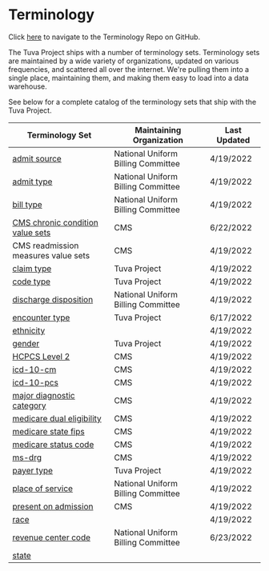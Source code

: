 

# Terminology

Click [here](https://github.com/tuva-health/terminology) to navigate to the Terminology Repo on GitHub.

The Tuva Project ships with a number of terminology sets.  Terminology sets are maintained by a wide variety of organizations, updated on various frequencies, and scattered all over the internet.  We're pulling them into a single place, maintaining them, and making them easy to load into a data warehouse.

See below for a complete catalog of the terminology sets that ship with the Tuva Project.

| Terminology Set | Maintaining Organization | Last Updated |
|---|---|---|
| [admit source](https://github.com/tuva-health/terminology/blob/main/terminology/admit_source.csv) | National Uniform Billing Committee | 4/19/2022    | 
| [admit type](https://github.com/tuva-health/terminology/blob/main/terminology/admit_type.csv) | National Uniform Billing Committee | 4/19/2022 | 
| [bill type](https://github.com/tuva-health/terminology/blob/main/terminology/bill_type.csv) | National Uniform Billing Committee | 4/19/2022 | 
| [CMS chronic condition value sets](https://github.com/tuva-health/terminology/blob/main/terminology/chronic_conditions.csv) | CMS | 6/22/2022 | 
| CMS readmission measures value sets | CMS | 4/19/2022 |
| [claim type](https://github.com/tuva-health/terminology/blob/main/terminology/claim_type.csv) | Tuva Project | 4/19/2022 | 
| [code type](https://github.com/tuva-health/terminology/blob/main/terminology/code_type.csv) | Tuva Project | 4/19/2022 | 
| [discharge disposition](https://github.com/tuva-health/terminology/blob/main/terminology/discharge_disposition.csv) | National Uniform Billing Committee | 4/19/2022 | 
| [encounter type](https://github.com/tuva-health/terminology/blob/main/terminology/encounter_type.csv) | Tuva Project | 6/17/2022  | 
| [ethnicity](https://github.com/tuva-health/terminology/blob/main/terminology/ethnicity.csv) |  | 4/19/2022 | 
| [gender](https://github.com/tuva-health/terminology/blob/main/terminology/gender.csv) | Tuva Project | 4/19/2022 | 
| [HCPCS Level 2](https://github.com/tuva-health/terminology/blob/main/terminology/hcpcs_level_2.csv) | CMS | 4/19/2022 | 
| [icd-10-cm](https://github.com/tuva-health/terminology/blob/main/terminology/icd_10_cm.csv) | CMS | 4/19/2022 | 
| [icd-10-pcs](https://github.com/tuva-health/terminology/blob/main/terminology/icd_10_pcs.csv) | CMS | 4/19/2022 | 
| [major diagnostic category](https://github.com/tuva-health/terminology/blob/main/terminology/mdc.csv) | CMS | 4/19/2022 | 
| [medicare dual eligibility](https://github.com/tuva-health/terminology/blob/main/terminology/medicare_dual_eligibility.csv) | CMS | 4/19/2022 | 
| [medicare state fips](https://github.com/tuva-health/terminology/blob/main/terminology/medicare_state_fips.csv) | CMS | 4/19/2022 | 
| [medicare status code](https://github.com/tuva-health/terminology/blob/main/terminology/medicare_status_code.csv) | CMS | 4/19/2022 | 
| [ms-drg](https://github.com/tuva-health/terminology/blob/main/terminology/ms_drg.csv) | CMS | 4/19/2022 | 
| [payer type](https://github.com/tuva-health/terminology/blob/main/terminology/payer_type.csv)| Tuva Project | 4/19/2022 | 
| [place of service](https://github.com/tuva-health/terminology/blob/main/terminology/place_of_service.csv) | National Uniform Billing Committee | 4/19/2022 | 
| [present on admission](https://github.com/tuva-health/terminology/blob/main/terminology/present_on_admission.csv) | CMS | 4/19/2022 | 
| [race](https://github.com/tuva-health/terminology/blob/main/terminology/race.csv) |  | 4/19/2022 | 
| [revenue center code](https://github.com/tuva-health/terminology/blob/main/terminology/revenue_center_code.csv) | National Uniform Billing Committee | 6/23/2022 |  
| [state](https://github.com/tuva-health/terminology/blob/main/terminology/state.csv) |  |  |  

